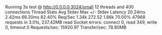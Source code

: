 Running 3s test @ http://0.0.0.0:3024/small
  12 threads and 400 connections
  Thread Stats   Avg      Stdev     Max   +/- Stdev
    Latency    20.24ms    2.42ms  66.30ms   82.40%
    Req/Sec     1.34k   272.52     1.86k    70.00%
  47968 requests in 3.01s, 237.42MB read
  Socket errors: connect 0, read 349, write 0, timeout 0
Requests/sec:  15920.97
Transfer/sec:     78.80MB
